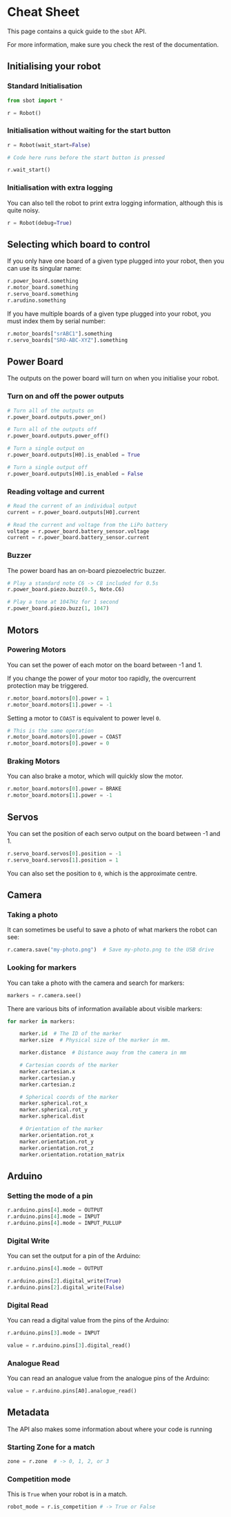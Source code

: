 # Cheat Sheet

This page contains a quick guide to the `sbot` API.

For more information, make sure you check the rest of the documentation.

## Initialising your robot

### Standard Initialisation

~~~~~ python
from sbot import *

r = Robot()
~~~~~

### Initialisation without waiting for the start button

~~~~~ python
r = Robot(wait_start=False)

# Code here runs before the start button is pressed

r.wait_start()
~~~~~

### Initialisation with extra logging

You can also tell the robot to print extra logging information, although this is quite noisy.

~~~~~ python
r = Robot(debug=True)
~~~~~

## Selecting which board to control

If you only have one board of a given type plugged into your robot, then you can use its singular name:

~~~~~ python
r.power_board.something
r.motor_board.something
r.servo_board.something
r.arudino.something
~~~~~

If you have multiple boards of a given type plugged into your robot, you must index them by serial number:

~~~~~ python
r.motor_boards["srABC1"].something
r.servo_boards["SRO-ABC-XYZ"].something
~~~~~

## Power Board

The outputs on the power board will turn on when you initialise your robot.

### Turn on and off the power outputs

~~~~~ python
# Turn all of the outputs on
r.power_board.outputs.power_on()

# Turn all of the outputs off
r.power_board.outputs.power_off()

# Turn a single output on
r.power_board.outputs[H0].is_enabled = True

# Turn a single output off
r.power_board.outputs[H0].is_enabled = False
~~~~~

### Reading voltage and current

~~~~~ python
# Read the current of an individual output
current = r.power_board.outputs[H0].current

# Read the current and voltage from the LiPo battery
voltage = r.power_board.battery_sensor.voltage
current = r.power_board.battery_sensor.current
~~~~~

### Buzzer

The power board has an on-board piezoelectric buzzer.

~~~~~ python
# Play a standard note C6 -> C8 included for 0.5s
r.power_board.piezo.buzz(0.5, Note.C6)

# Play a tone at 1047Hz for 1 second
r.power_board.piezo.buzz(1, 1047)
~~~~~

## Motors

### Powering Motors

You can set the power of each motor on the board between -1 and 1.

If you change the power of your motor too rapidly, the overcurrent protection may be triggered.

~~~~~ python
r.motor_board.motors[0].power = 1
r.motor_board.motors[1].power = -1
~~~~~

Setting a motor to `COAST` is equivalent to power level `0`.

~~~~~ python
# This is the same operation
r.motor_board.motors[0].power = COAST
r.motor_board.motors[0].power = 0
~~~~~

### Braking Motors

You can also brake a motor, which will quickly slow the motor.

~~~~~ python
r.motor_board.motors[0].power = BRAKE
r.motor_board.motors[1].power = -1
~~~~~

## Servos

You can set the position of each servo output on the board between -1 and 1.

~~~~~ python
r.servo_board.servos[0].position = -1
r.servo_board.servos[1].position = 1
~~~~~

You can also set the position to `0`, which is the approximate centre.

## Camera

### Taking a photo

It can sometimes be useful to save a photo of what markers the robot can see:

~~~~~ python
r.camera.save("my-photo.png")  # Save my-photo.png to the USB drive
~~~~~

### Looking for markers

You can take a photo with the camera and search for markers:

~~~~~ python
markers = r.camera.see()
~~~~~

There are various bits of information available about visible markers:

~~~~~ python
for marker in markers:

    marker.id  # The ID of the marker
    marker.size  # Physical size of the marker in mm.

    marker.distance  # Distance away from the camera in mm

    # Cartesian coords of the marker
    marker.cartesian.x
    marker.cartesian.y
    marker.cartesian.z

    # Spherical coords of the marker
    marker.spherical.rot_x
    marker.spherical.rot_y
    marker.spherical.dist

    # Orientation of the marker
    marker.orientation.rot_x
    marker.orientation.rot_y
    marker.orientation.rot_z
    marker.orientation.rotation_matrix
~~~~~

## Arduino

### Setting the mode of a pin

~~~~~ python
r.arduino.pins[4].mode = OUTPUT
r.arduino.pins[4].mode = INPUT
r.arduino.pins[4].mode = INPUT_PULLUP
~~~~~

### Digital Write

You can set the output for a pin of the Arduino:

~~~~~ python
r.arduino.pins[4].mode = OUTPUT

r.arduino.pins[2].digital_write(True)
r.arduino.pins[2].digital_write(False)
~~~~~

### Digital Read

You can read a digital value from the pins of the Arduino:

~~~~~ python
r.arduino.pins[3].mode = INPUT

value = r.arduino.pins[3].digital_read()
~~~~~

### Analogue Read

You can read an analogue value from the analogue pins of the Arduino:

~~~~~ python
value = r.arduino.pins[A0].analogue_read()
~~~~~

## Metadata

The API also makes some information about where your code is running

### Starting Zone for a match

~~~~~ python
zone = r.zone  # -> 0, 1, 2, or 3
~~~~~

### Competition mode

This is `True` when your robot is in a match.

~~~~~ python
robot_mode = r.is_competition # -> True or False
~~~~~
